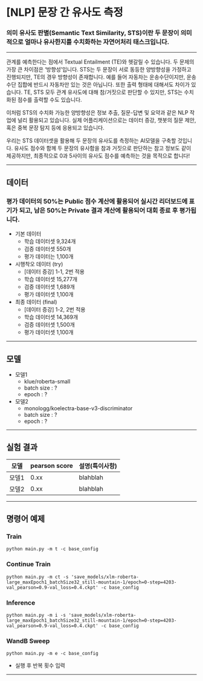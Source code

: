 # [NLP] 문장 간 유사도 측정
### 의미 유사도 판별(Semantic Text Similarity, STS)이란 두 문장이 의미적으로 얼마나 유사한지를 수치화하는 자연어처리 태스크입니다.
----

관계를 예측한다는 점에서 Textual Entailment (TE)와 헷갈릴 수 있습니다. 두 문제의 가장 큰 차이점은 ‘방향성’입니다. STS는 두 문장이 서로 동등한 양방향성을 가정하고 진행되지만, TE의 경우 방향성이 존재합니다. 예를 들어 자동차는 운송수단이지만, 운송수단 집합에 반드시 자동차만 있는 것은 아닙니다. 또한 출력 형태에 대해서도 차이가 있습니다. TE, STS 모두 관계 유사도에 대해 참/거짓으로 판단할 수 있지만, STS는 수치화된 점수를 출력할 수도 있습니다.

이처럼 STS의 수치화 가능한 양방향성은 정보 추출, 질문-답변 및 요약과 같은 NLP 작업에 널리 활용되고 있습니다. 실제 어플리케이션으로는 데이터 증강, 챗봇의 질문 제안, 혹은 중복 문장 탐지 등에 응용되고 있습니다.

우리는 STS 데이터셋을 활용해 두 문장의 유사도를 측정하는 AI모델을 구축할 것입니다. 유사도 점수와 함께 두 문장의 유사함을 참과 거짓으로 판단하는 참고 정보도 같이 제공하지만, 최종적으로 0과 5사이의 유사도 점수를 예측하는 것을 목적으로 합니다!

-----

## 데이터
### 평가 데이터의 50%는 Public 점수 계산에 활용되어 실시간 리더보드에 표기가 되고, 남은 50%는 Private 결과 계산에 활용되어 대회 종료 후 평가됩니다.
- 기본 데이터
  - 학습 데이터셋 9,324개
  - 검증 데이터셋 550개
  - 평가 데이터는 1,100개
- 시행착오 데이터 (try)
    - [데이터 증강] 1-1, 2번 적용
    - 학습 데이터셋 15,277개
    - 검증 데이터셋 1,689개
    - 평가 데이터셋 1,100개
- 최종 데이터 (final)
    - [데이터 증강] 1-2, 2번 적용
    - 학습 데이터셋 14,369개
    - 검증 데이터셋 1,500개
    - 평가 데이터셋 1,100개
---
## 모델
- 모델1
  - klue/roberta-small
  - batch size : ?
  - epoch : ?
- 모델2
  - monologg/koelectra-base-v3-discriminator
  - batch size : ?
  - epoch : ?
---
## 실험 결과

|모델|pearson score|설명(특이사항)|
|------|---|---|
|모델1|0.xx|blahblah|
|모델2|0.xx|blahblah|
---
## 명령어 예제
### Train
```
python main.py -m t -c base_config
```
### Continue Train
```
python main.py -m ct -s 'save_models/xlm-roberta-large_maxEpoch1_batchSize32_still-mountain-1/epoch=0-step=4203-val_pearson=0.9-val_loss=0.4.ckpt' -c base_config
```
### Inference
```
python main.py -m i -s 'save_models/xlm-roberta-large_maxEpoch1_batchSize32_still-mountain-1/epoch=0-step=4203-val_pearson=0.9-val_loss=0.4.ckpt' -c base_config
```
### WandB Sweep
```
python main.py -m e -c base_config
```
- 실행 후 반복 횟수 입력


---

